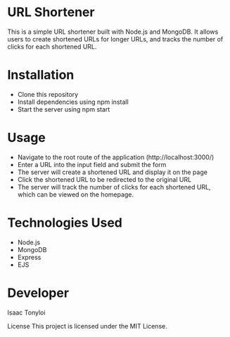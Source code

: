 # URL Shortener
This is a simple URL shortener built with Node.js and MongoDB. It allows users to create shortened URLs for longer URLs, and tracks the number of clicks for each shortened URL.

# Installation
- Clone this repository
- Install dependencies using npm install  
- Start the server using npm start
# Usage
- Navigate to the root route of the application (http://localhost:3000/)   
- Enter a URL into the input field and submit the form   
- The server will create a shortened URL and display it on the page
- Click the shortened URL to be redirected to the original URL  
- The server will track the number of clicks for each shortened URL, which can be viewed on the homepage.
# Technologies Used
- Node.js
- MongoDB   
- Express  
- EJS  
# Developer
Isaac Tonyloi

License
This project is licensed under the MIT License.





